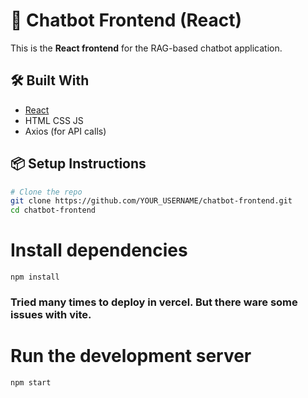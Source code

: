 # 🧠 Chatbot Frontend (React)

This is the **React frontend** for the RAG-based chatbot application.

## 🛠️ Built With

- [React](https://reactjs.org/)
- HTML CSS JS
- Axios (for API calls)

## 📦 Setup Instructions

```bash
# Clone the repo
git clone https://github.com/YOUR_USERNAME/chatbot-frontend.git
cd chatbot-frontend
```

# Install dependencies
```
npm install
```

### Tried many times to deploy in vercel. But there ware some issues with vite. 

# Run the development server
```
npm start
```
